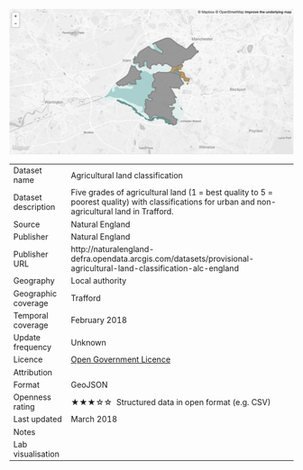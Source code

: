 [<img src="thumbnail.png">](trafford_agricultural_land_classification_styled.geojson)
</br>

<table>
<tr>
	<td>Dataset name</td>
	<td>Agricultural land classification</td>
</tr>
<tr>
	<td>Dataset description</td>
	<td>Five grades of agricultural land (1 = best quality to 5 = poorest quality) with classifications for urban and non-agricultural land in Trafford.</td>
</tr>
<tr>
	<td>Source</td>
	<td>Natural England</td>
</tr>
<tr>
	<td>Publisher</td>
	<td>Natural England</td>
</tr>
<tr>
	<td>Publisher URL</td>
	<td><a href="	http://naturalengland-defra.opendata.arcgis.com/datasets/provisional-agricultural-land-classification-alc-england"></a>	http://naturalengland-defra.opendata.arcgis.com/datasets/provisional-agricultural-land-classification-alc-england</td>
</tr>
<tr>
	<td>Geography</td>
	<td>Local authority</td>
</tr>
<tr>
	<td>Geographic coverage</td>
	<td>Trafford</td>
</tr>
<tr>
	<td>Temporal coverage</td>
	<td>February 2018</td>
</tr>
<tr>
	<td>Update frequency</td>
	<td>Unknown</td>
</tr>
<tr>
	<td>Licence</td>
	<td><a href="http://www.nationalarchives.gov.uk/doc/open-government-licence/version/3/">Open Government Licence</a></td>
</tr>
<tr>
	<td>Attribution</td>
	<td></td>
</tr>
<tr>
	<td>Format</td>
	<td>GeoJSON</td>
</tr>
<tr>
	<td>Openness rating</td>
	<td>&#9733&#9733&#9733&#9734&#9734&nbsp; Structured data in open format (e.g. CSV)</td>
</tr>
<tr>
	<td>Last updated</td>
	<td>March 2018</td>
</tr>
<tr>
	<td>Notes</td>
	<td></td>
</tr>
<tr>
	<td>Lab visualisation</td>
	<td><a href=""></a></td>
</tr>
</table>
